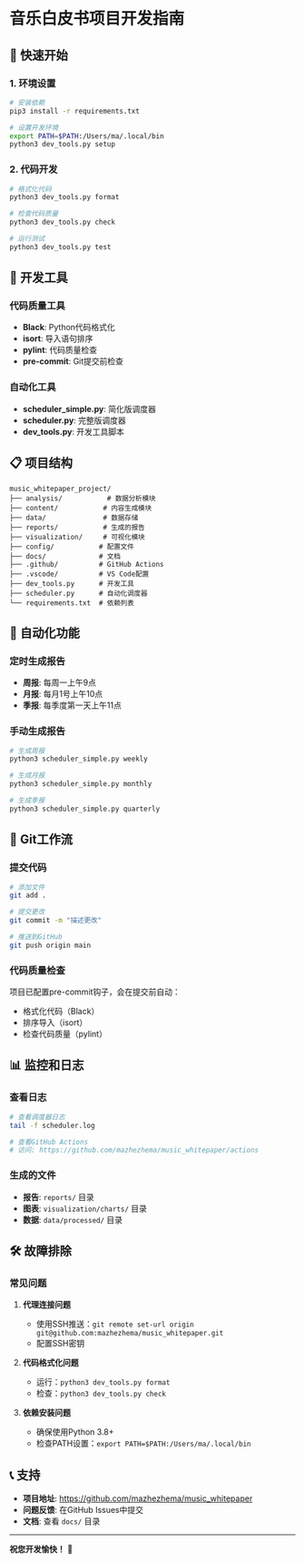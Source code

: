 # 音乐白皮书项目开发指南

## 🚀 快速开始

### 1. 环境设置
```bash
# 安装依赖
pip3 install -r requirements.txt

# 设置开发环境
export PATH=$PATH:/Users/ma/.local/bin
python3 dev_tools.py setup
```

### 2. 代码开发
```bash
# 格式化代码
python3 dev_tools.py format

# 检查代码质量
python3 dev_tools.py check

# 运行测试
python3 dev_tools.py test
```

## 🔧 开发工具

### 代码质量工具
- **Black**: Python代码格式化
- **isort**: 导入语句排序
- **pylint**: 代码质量检查
- **pre-commit**: Git提交前检查

### 自动化工具
- **scheduler_simple.py**: 简化版调度器
- **scheduler.py**: 完整版调度器
- **dev_tools.py**: 开发工具脚本

## 📋 项目结构

```
music_whitepaper_project/
├── analysis/           # 数据分析模块
├── content/           # 内容生成模块
├── data/              # 数据存储
├── reports/           # 生成的报告
├── visualization/     # 可视化模块
├── config/           # 配置文件
├── docs/             # 文档
├── .github/          # GitHub Actions
├── .vscode/          # VS Code配置
├── dev_tools.py      # 开发工具
├── scheduler.py      # 自动化调度器
└── requirements.txt  # 依赖列表
```

## 🎯 自动化功能

### 定时生成报告
- **周报**: 每周一上午9点
- **月报**: 每月1号上午10点
- **季报**: 每季度第一天上午11点

### 手动生成报告
```bash
# 生成周报
python3 scheduler_simple.py weekly

# 生成月报
python3 scheduler_simple.py monthly

# 生成季报
python3 scheduler_simple.py quarterly
```

## 🔄 Git工作流

### 提交代码
```bash
# 添加文件
git add .

# 提交更改
git commit -m "描述更改"

# 推送到GitHub
git push origin main
```

### 代码质量检查
项目已配置pre-commit钩子，会在提交前自动：
- 格式化代码（Black）
- 排序导入（isort）
- 检查代码质量（pylint）

## 📊 监控和日志

### 查看日志
```bash
# 查看调度器日志
tail -f scheduler.log

# 查看GitHub Actions
# 访问: https://github.com/mazhezhema/music_whitepaper/actions
```

### 生成的文件
- **报告**: `reports/` 目录
- **图表**: `visualization/charts/` 目录
- **数据**: `data/processed/` 目录

## 🛠️ 故障排除

### 常见问题

1. **代理连接问题**
   - 使用SSH推送：`git remote set-url origin git@github.com:mazhezhema/music_whitepaper.git`
   - 配置SSH密钥

2. **代码格式化问题**
   - 运行：`python3 dev_tools.py format`
   - 检查：`python3 dev_tools.py check`

3. **依赖安装问题**
   - 确保使用Python 3.8+
   - 检查PATH设置：`export PATH=$PATH:/Users/ma/.local/bin`

## 📞 支持

- **项目地址**: https://github.com/mazhezhema/music_whitepaper
- **问题反馈**: 在GitHub Issues中提交
- **文档**: 查看 `docs/` 目录

---

**祝您开发愉快！** 🎉 